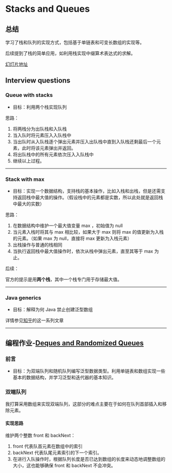 # Stacks and Queues

## 总结

学习了栈和队列的实现方式，包括基于单链表和可变长数组的实现等。

后续提到了栈的简单应用，如利用栈实现中缀算术表达式的求解。

[幻灯片地址](https://www.coursera.org/learn/algorithms-part1/supplement/UAJbP/lecture-slides)

## Interview questions

### Queue with stacks

- 目标：利用两个栈实现队列

思路：

1. 将两栈分为出队栈和入队栈
2. 当入队时将元素压入入队栈中
3. 当出队时从入队栈逐个弹出元素并压入出队栈中直到入队栈还剩最后一个元素，此时将该元素弹出并返回。
4. 将出队栈中的所有元素依次压入入队栈中
5. 继续以上过程。

---

### Stack with max

- 目标：实现一个数据结构，支持栈的基本操作，比如入栈和出栈，但是还需支持返回栈中最大值的操作。（假设栈中的元素都是实数，所以此处就是返回栈中最大的实数）

思路：

1. 在数据结构中维护一个最大值变量 max ，初始值为 null
2. 当元素入栈时将其与 max 相比较，如果大于 max 则将 max 的值更新为入栈的元素。（如果 max 为 null，直接将 max 更新为入栈元素）
3. 出栈操作与普通的栈相同
4. 当执行返回栈中最大值操作时，依次从栈中弹出元素，直至其等于 max 为止。

后续：

官方的提示是用**两个栈**，其中一个栈专门用于存储最大值。

---

### Java generics

- 目标：解释为何 Java 禁止创建泛型数组

详情参见[知乎](https://www.zhihu.com/question/20928981)的这一系列文章

---

## 编程作业-[Deques and Randomized Queues](https://coursera.cs.princeton.edu/algs4/assignments/queues/specification.php)

### 前言

- 目标：为双端队列和随机队列编写泛型数据类型。利用单链表和数组实现一些基本的数据结构，并学习泛型和迭代器的基本知识。

### 双端队列

我打算采用数组来实现双端队列，这部分的难点主要在于如何在队列首部插入和移除元素。

#### 实现思路

维护两个整数 front 和 backNext：

1. front 代表队首元素在数组中的索引
2. backNext 代表队尾元素索引的下一个索引。
3. 在进行入队操作时，根据队列长度是否已达到数组的长度来动态地调整数组的大小，这也能够确保 front 和 backNext 不会冲突。

